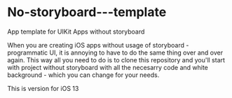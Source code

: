 # No-storyboard---template
App template for UIKit Apps without storyboard

When you are creating iOS apps without usage of storyboard - programmatic UI, it is annoying to have to do the same thing over and over again. This way all you need to do is to clone this repository and you'll start with project without storyboard with all the necesarry code and white background - which you can change for your needs.

This is version for iOS 13
